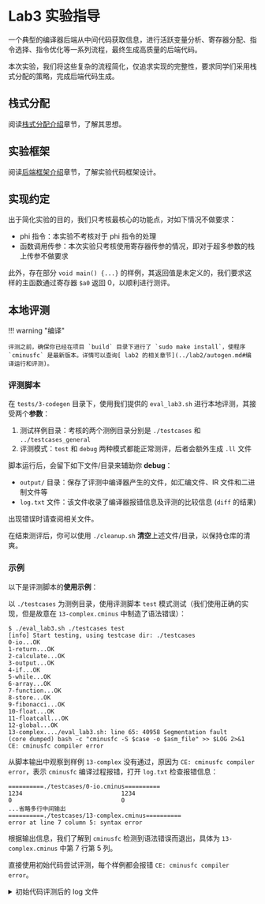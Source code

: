 # Lab3 实验指导

一个典型的编译器后端从中间代码获取信息，进行活跃变量分析、寄存器分配、指令选择、指令优化等一系列流程，最终生成高质量的后端代码。

本次实验，我们将这些复杂的流程简化，仅追求实现的完整性，要求同学们采用栈式分配的策略，完成后端代码生成。

## 栈式分配

阅读[栈式分配介绍](stack_allocation.md)章节，了解其思想。

## 实验框架

阅读[后端框架介绍](framework.md)章节，了解实验代码框架设计。

## 实现约定

出于简化实验的目的，我们只考核最核心的功能点，对如下情况不做要求：

- phi 指令：本实验不考核对于 phi 指令的处理
- 函数调用传参：本次实验只考核使用寄存器传参的情况，即对于超多参数的栈上传参不做要求

此外，存在部分 `void main() {...}` 的样例，其返回值是未定义的，我们要求这样的主函数通过寄存器 `$a0` 返回 0，以顺利进行测评。

## 本地评测

!!! warning "编译"

    评测之前，确保你已经在项目 `build` 目录下进行了 `sudo make install`，使程序 `cminusfc` 是最新版本。详情可以查询[ lab2 的相关章节](../lab2/autogen.md#编译运行和评测)。

### 评测脚本

在 `tests/3-codegen` 目录下，使用我们提供的 `eval_lab3.sh` 进行本地评测，其接受两个**参数**：

1. 测试样例目录：考核的两个测例目录分别是 `./testcases` 和 `../testcases_general`
1. 评测模式：`test` 和 `debug` 两种模式都能正常测评，后者会额外生成 `.ll` 文件

脚本运行后，会留下如下文件/目录来辅助你 **debug**：

- `output/` 目录：保存了评测中编译器产生的文件，如汇编文件、IR 文件和二进制文件等
- `log.txt` 文件：该文件收录了编译器报错信息及评测的比较信息 (`diff` 的结果)

出现错误时请查阅相关文件。

在结束测评后，你可以使用 `./cleanup.sh` **清空**上述文件/目录，以保持仓库的清爽。

### 示例

以下是评测脚本的**使用示例**：

以 `./testcases` 为测例目录，使用评测脚本 `test` 模式测试（我们使用正确的实现，但是故意在 `13-complex.cminus` 中制造了语法错误）：

```shell
$ ./eval_lab3.sh ./testcases test
[info] Start testing, using testcase dir: ./testcases
0-io...OK
1-return...OK
2-calculate...OK
3-output...OK
4-if...OK
5-while...OK
6-array...OK
7-function...OK
8-store...OK
9-fibonacci...OK
10-float...OK
11-floatcall...OK
12-global...OK
13-complex..../eval_lab3.sh: line 65: 40958 Segmentation fault      (core dumped) bash -c "cminusfc -S $case -o $asm_file" >> $LOG 2>&1
CE: cminusfc compiler error
```

从脚本输出中观察到样例 `13-complex` 没有通过，原因为 `CE: cminusfc compiler error`，表示 `cminusfc` 编译过程报错，打开 `log.txt` 检查报错信息：

```
==========./testcases/0-io.cminus==========
1234							1234
0								0
...省略多行中间输出
==========./testcases/13-complex.cminus==========
error at line 7 column 5: syntax error
```

根据输出信息，我们了解到 `cminusfc` 检测到语法错误而退出，具体为 `13-complex.cminus` 中第 7 行第 5 列。

直接使用初始代码尝试评测，每个样例都会报错 `CE: cminusfc compiler error`。

<details>
    <summary>初始代码评测后的 log 文件</summary>
    ==========./testcases/0-io.cminus==========</br>
    terminate called after throwing an instance of 'not_implemented_error'</br>
      what():  gen_call</br>
    ==========./testcases/1-return.cminus==========</br>
    terminate called after throwing an instance of 'not_implemented_error'</br>
      what():  gen_call</br>
    ==========./testcases/2-calculate.cminus==========</br>
    terminate called after throwing an instance of 'not_implemented_error'</br>
      what():  gen_alloca</br>
    ==========./testcases/3-output.cminus==========</br>
    terminate called after throwing an instance of 'not_implemented_error'</br>
      what():  gen_call</br>
    ==========./testcases/4-if.cminus==========</br>
    terminate called after throwing an instance of 'not_implemented_error'</br>
      what():  gen_alloca</br>
    ==========./testcases/5-while.cminus==========</br>
    terminate called after throwing an instance of 'not_implemented_error'</br>
      what():  gen_alloca</br>
    ==========./testcases/6-array.cminus==========</br>
    terminate called after throwing an instance of 'not_implemented_error'</br>
      what():  gen_alloca</br>
    ==========./testcases/7-function.cminus==========</br>
    terminate called after throwing an instance of 'not_implemented_error'</br>
      what():  gen_alloca</br>
    ==========./testcases/8-store.cminus==========</br>
    terminate called after throwing an instance of 'not_implemented_error'</br>
      what():  gen_alloca</br>
    ==========./testcases/9-fibonacci.cminus==========</br>
    terminate called after throwing an instance of 'not_implemented_error'</br>
      what():  gen_alloca</br>
    ==========./testcases/10-float.cminus==========</br>
    terminate called after throwing an instance of 'not_implemented_error'</br>
      what():  gen_alloca</br>
    ==========./testcases/11-floatcall.cminus==========</br>
    terminate called after throwing an instance of 'not_implemented_error'</br>
      what():  gen_alloca</br>
    ==========./testcases/12-global.cminus==========</br>
    terminate called after throwing an instance of 'not_implemented_error'</br>
      what():  gen_load</br>
    ==========./testcases/13-complex.cminus==========</br>
    terminate called after throwing an instance of 'not_implemented_error'</br>
      what():  gen_alloca</br>
</details>

